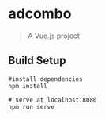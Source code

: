 # adcombo
> A Vue.js project

## Build Setup
```
#install dependencies
npm install

# serve at localhost:8080
npm run serve
```

